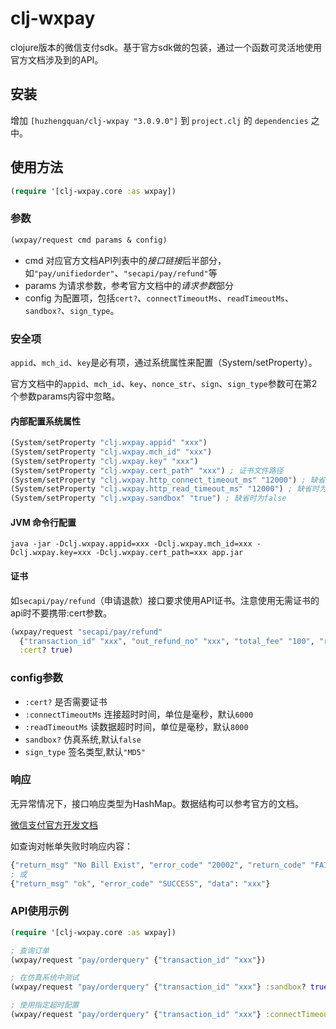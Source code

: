 # clj-wxpay

clojure版本的微信支付sdk。基于官方sdk做的包装，通过一个函数可灵活地使用官方文档涉及到的API。

## 安装

增加 `[huzhengquan/clj-wxpay "3.0.9.0"]` 到 `project.clj` 的 `dependencies` 之中。

## 使用方法

```clojure
(require '[clj-wxpay.core :as wxpay])
```

### 参数

```clojure
(wxpay/request cmd params & config)
```
- cmd 对应官方文档API列表中的*接口链接*后半部分，如`"pay/unifiedorder"`、`"secapi/pay/refund"`等
- params 为请求参数，参考官方文档中的*请求参数*部分
- config 为配置项，包括`cert?`、`connectTimeoutMs`、`readTimeoutMs`、`sandbox?`、`sign_type`。

### 安全项

`appid`、`mch_id`、`key`是必有项，通过系统属性来配置（System/setProperty）。

官方文档中的`appid`、`mch_id`、`key`、`nonce_str`、`sign`、`sign_type`参数可在第2个参数params内容中忽略。

#### 内部配置系统属性

```clojure
(System/setProperty "clj.wxpay.appid" "xxx")
(System/setProperty "clj.wxpay.mch_id" "xxx")
(System/setProperty "clj.wxpay.key" "xxx") 
(System/setProperty "clj.wxpay.cert_path" "xxx") ; 证书文件路径
(System/setProperty "clj.wxpay.http_connect_timeout_ms" "12000") ; 缺省时为6000
(System/setProperty "clj.wxpay.http_read_timeout_ms" "12000") ; 缺省时为8000
(System/setProperty "clj.wxpay.sandbox" "true") ; 缺省时为false
```

#### JVM 命令行配置

```shell
java -jar -Dclj.wxpay.appid=xxx -Dclj.wxpay.mch_id=xxx -Dclj.wxpay.key=xxx -Dclj.wxpay.cert_path=xxx app.jar
```

#### 证书

如`secapi/pay/refund`（申请退款）接口要求使用API证书。注意使用无需证书的api时不要携带:cert参数。

```clojure
(wxpay/request "secapi/pay/refund"
  {"transaction_id" "xxx", "out_refund_no" "xxx", "total_fee" "100", "refund_fee" "100"}
  :cert? true)
```

### config参数

- `:cert?` 是否需要证书
- `:connectTimeoutMs` 连接超时时间，单位是毫秒，默认`6000`
- `:readTimeoutMs` 读数据超时时间，单位是毫秒，默认`8000`
- `sandbox?` 仿真系统,默认`false` 
- `sign_type` 签名类型,默认`"MD5"` 

### 响应

无异常情况下，接口响应类型为HashMap。数据结构可以参考官方的文档。

[微信支付官方开发文档](https://pay.weixin.qq.com/wiki/doc/api/index.html)

如查询对帐单失败时响应内容：

```clojure
{"return_msg" "No Bill Exist", "error_code" "20002", "return_code" "FAIL"}
; 或
{"return_msg" "ok", "error_code" "SUCCESS", "data": "xxx"}
```

### API使用示例

```clojure
(require '[clj-wxpay.core :as wxpay])

; 查询订单
(wxpay/request "pay/orderquery" {"transaction_id" "xxx"})

; 在仿真系统中测试
(wxpay/request "pay/orderquery" {"transaction_id" "xxx"} :sandbox? true)

; 使用指定超时配置
(wxpay/request "pay/orderquery" {"transaction_id" "xxx"} :connectTimeoutMs 1000 :readTimeoutMs 1000)
```
